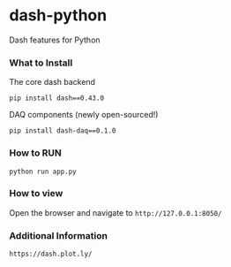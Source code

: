 # dash-python
Dash features for Python

### What to Install
The core dash backend

`pip install dash==0.43.0`  

DAQ components (newly open-sourced!)

`pip install dash-daq==0.1.0`

### How to RUN
`python run app.py`

### How to view
Open the browser and navigate to 
`http://127.0.0.1:8050/`

### Additional Information
`https://dash.plot.ly/`